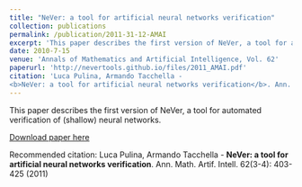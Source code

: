 ```yaml
---
title: "NeVer: a tool for artificial neural networks verification"
collection: publications
permalink: /publication/2011-31-12-AMAI
excerpt: 'This paper describes the first version of NeVer, a tool for automated verification of (shallow) neural networks.'
date: 2010-7-15
venue: 'Annals of Mathematics and Artificial Intelligence, Vol. 62'
paperurl: 'http://nevertools.github.io/files/2011_AMAI.pdf'
citation: 'Luca Pulina, Armando Tacchella -
<b>NeVer: a tool for artificial neural networks verification</b>. Ann. Math. Artif. Intell. 62(3-4): 403-425 (2011)'
---
```

This paper describes the first version of NeVer, a tool for automated verification of (shallow) neural networks.

[Download paper here](http://nevertools.github.io/files/2011_AMAI.pdf)

Recommended citation: Luca Pulina, Armando Tacchella -
<b>NeVer: a tool for artificial neural networks verification</b>. Ann. Math. Artif. Intell. 62(3-4): 403-425 (2011)

